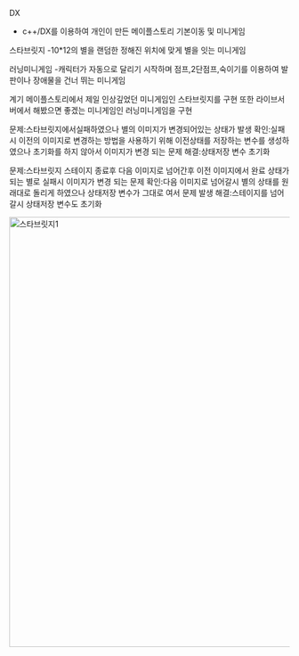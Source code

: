 DX
- c++/DX를 이용하여 개인이 만든 메이플스토리 기본이동 및 미니게임

 스타브릿지
-10*12의 별을 랜덤한 정해진 위치에 맞게 별을 잇는 미니게임

 러닝미니게임
 -캐릭터가 자동으로 달리기 시작하며 점프,2단점프,숙이기를 이용하여
 발판이나 장애물을 건너 뛰는 미니게임

 계기
 메이플스토리에서 제일 인상깊었던 미니게임인 스타브릿지를 구현
 또한 라이브서버에서 해봤으면 좋겠는 미니게임인 러닝미니게임을 구현


문제:스타브릿지에서실패하였으나 별의 이미지가 변경되어있는 상태가 발생
확인:실패시 이전의 이미지로 변경하는 방법을 사용하기 위해
      이전상태를 저장하는 변수를 생성하였으나 초기화를 하지 않아서 이미지가 변경 되는 문제 
해결:상태저장 변수 초기화

문제:스타브릿지 스테이지 종료후 다음 이미지로 넘어간후 이전 이미지에서 완료 상태가 되는 별로 실패시
      이미지가 변경 되는 문제
확인:다음 이미지로 넘어갈시 별의 상태를 원래대로 돌리게 하였으나
      상태저장 변수가 그대로 여서 문제 발생
해결:스테이지를 넘어갈시 상태저장 변수도 초기화

​<img width="1282" height="772" alt="스타브릿지1" src="https://github.com/user-attachments/assets/90b13194-f855-4108-9e52-40be3bb5d745" />
